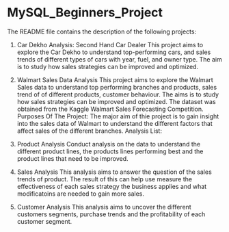 # MySQL_Beginners_Project
The README file contains the description of the following projects:

1. Car Dekho Analysis: Second Hand Car Dealer
This project aims to explore the Car Dekho to understand top-performing cars, and sales trends of different types of cars with year, fuel, and owner type.
The aim is to study how sales strategies can be improved and optimized.


2. Walmart Sales Data Analysis
This project aims to explore the Walmart Sales data to understand top performing branches and products, sales trend of of different products, customer behaviour.
The aims is to study how sales strategies can be improved and optimized.
The dataset was obtained from the Kaggle Walmart Sales Forecasting Competition.
  Purposes Of The Project:
  The major aim of thie project is to gain insight into the sales data of Walmart to understand the different factors that affect sales of the different branches.
  Analysis List:
  1.	Product Analysis
  Conduct analysis on the data to understand the different product lines, the products lines performing best and the product lines that need to be improved.
  2.	Sales Analysis
  This analysis aims to answer the question of the sales trends of product. The result of this can help use measure the effectiveness of each sales strategy the business applies and what modificatoins are needed to   gain more sales.
  3.	Customer Analysis
  This analysis aims to uncover the different customers segments, purchase trends and the profitability of each customer segment.
